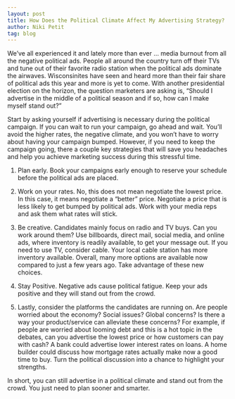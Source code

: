 ```yaml
---
layout: post
title: How Does the Political Climate Affect My Advertising Strategy?
author: Niki Petit
tag: blog
---
```


We’ve all experienced it and lately more than ever … media burnout from all the negative political ads.  People all around the country turn off their TVs and tune out of their favorite radio station when the political ads dominate the airwaves. Wisconsinites have seen and heard more than their fair share of political ads this year and more is yet to come. With another presidential election on the horizon, the question marketers are asking is, “Should I advertise in the middle of a political season and if so, how can I make myself stand out?”

Start by asking yourself if advertising is necessary during the political campaign. If you can wait to run your campaign, go ahead and wait. You’ll avoid the higher rates, the negative climate, and you won’t have to worry about having your campaign bumped. However, if you need to keep the campaign going, there a couple key strategies that will save you headaches and help you achieve marketing success during this stressful time.

1. Plan early. Book your campaigns early enough to reserve your schedule before the political ads are placed.

2.  Work on your rates. No, this does not mean negotiate the lowest price. In this case, it means negotiate a “better” price. Negotiate a price that is less likely to get bumped by political ads.  Work with your media reps and ask them what rates will stick.

3.  Be creative. Candidates mainly focus on radio and TV buys. Can you work around them? Use billboards, direct mail, social media, and online ads, where inventory is readily available, to get your message out. If you need to use TV, consider cable. Your local cable station has more inventory available. Overall, many more options are available now compared to just a few years ago. Take advantage of these new choices.

4.  Stay Positive. Negative ads cause political fatigue. Keep your ads positive and they will stand out from the crowd.

5.  Lastly, consider the platforms the candidates are running on. Are people worried about the economy? Social issues? Global concerns? Is there a way your product/service can alleviate these concerns? For example, if people are worried about looming debt and this is a hot topic in the debates, can you advertise the lowest price or how customers can pay with cash? A bank could advertise lower interest rates on loans. A home builder could discuss how mortgage rates actually make now a good time to buy. Turn the political discussion into a chance to highlight your strengths.

In short, you can still advertise in a political climate and stand out from the crowd. You just need to plan sooner and smarter.
